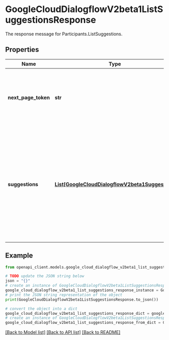 # GoogleCloudDialogflowV2beta1ListSuggestionsResponse

The response message for Participants.ListSuggestions.

## Properties

Name | Type | Description | Notes
------------ | ------------- | ------------- | -------------
**next_page_token** | **str** | Optional. Token to retrieve the next page of results or empty if there are no more results in the list. | [optional] 
**suggestions** | [**List[GoogleCloudDialogflowV2beta1Suggestion]**](GoogleCloudDialogflowV2beta1Suggestion.md) | Required. The list of suggestions. There will be a maximum number of items returned based on the page_size field in the request. &#x60;suggestions&#x60; is sorted by &#x60;create_time&#x60; in descending order. | [optional] 

## Example

```python
from openapi_client.models.google_cloud_dialogflow_v2beta1_list_suggestions_response import GoogleCloudDialogflowV2beta1ListSuggestionsResponse

# TODO update the JSON string below
json = "{}"
# create an instance of GoogleCloudDialogflowV2beta1ListSuggestionsResponse from a JSON string
google_cloud_dialogflow_v2beta1_list_suggestions_response_instance = GoogleCloudDialogflowV2beta1ListSuggestionsResponse.from_json(json)
# print the JSON string representation of the object
print(GoogleCloudDialogflowV2beta1ListSuggestionsResponse.to_json())

# convert the object into a dict
google_cloud_dialogflow_v2beta1_list_suggestions_response_dict = google_cloud_dialogflow_v2beta1_list_suggestions_response_instance.to_dict()
# create an instance of GoogleCloudDialogflowV2beta1ListSuggestionsResponse from a dict
google_cloud_dialogflow_v2beta1_list_suggestions_response_from_dict = GoogleCloudDialogflowV2beta1ListSuggestionsResponse.from_dict(google_cloud_dialogflow_v2beta1_list_suggestions_response_dict)
```
[[Back to Model list]](../README.md#documentation-for-models) [[Back to API list]](../README.md#documentation-for-api-endpoints) [[Back to README]](../README.md)


